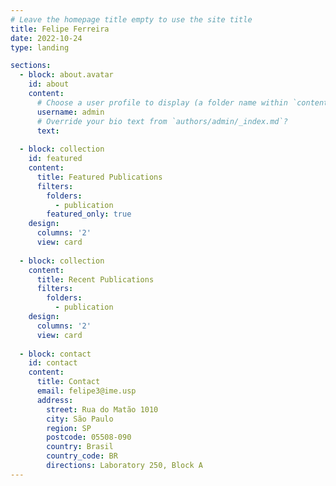 ```yaml
---
# Leave the homepage title empty to use the site title
title: Felipe Ferreira
date: 2022-10-24
type: landing

sections:
  - block: about.avatar
    id: about
    content:
      # Choose a user profile to display (a folder name within `content/authors/`)
      username: admin
      # Override your bio text from `authors/admin/_index.md`?
      text:
      
  - block: collection
    id: featured
    content:
      title: Featured Publications
      filters:
        folders:
          - publication
        featured_only: true
    design:
      columns: '2'
      view: card
      
  - block: collection
    content:
      title: Recent Publications
      filters:
        folders:
          - publication
    design:
      columns: '2'
      view: card
      
  - block: contact
    id: contact
    content:
      title: Contact
      email: felipe3@ime.usp
      address:
        street: Rua do Matão 1010
        city: São Paulo
        region: SP
        postcode: 05508-090
        country: Brasil
        country_code: BR
        directions: Laboratory 250, Block A
---
```

